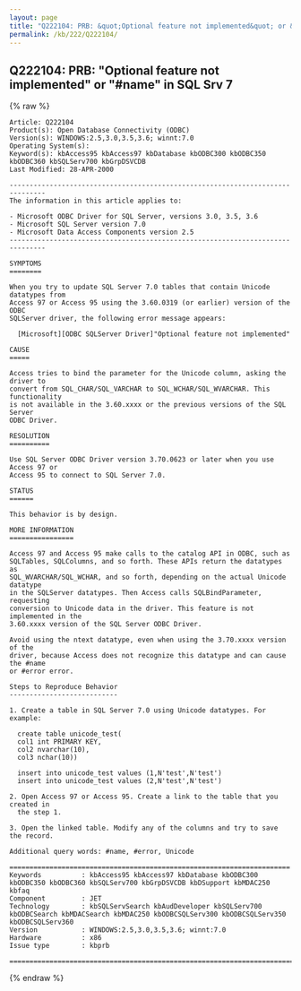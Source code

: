 ```yaml
---
layout: page
title: "Q222104: PRB: &quot;Optional feature not implemented&quot; or &quot;#name&quot; in SQL Srv 7"
permalink: /kb/222/Q222104/
---
```


## Q222104: PRB: &quot;Optional feature not implemented&quot; or &quot;#name&quot; in SQL Srv 7

{% raw %}

	Article: Q222104
	Product(s): Open Database Connectivity (ODBC)
	Version(s): WINDOWS:2.5,3.0,3.5,3.6; winnt:7.0
	Operating System(s): 
	Keyword(s): kbAccess95 kbAccess97 kbDatabase kbODBC300 kbODBC350 kbODBC360 kbSQLServ700 kbGrpDSVCDB
	Last Modified: 28-APR-2000
	
	-------------------------------------------------------------------------------
	The information in this article applies to:
	
	- Microsoft ODBC Driver for SQL Server, versions 3.0, 3.5, 3.6 
	- Microsoft SQL Server version 7.0 
	- Microsoft Data Access Components version 2.5 
	-------------------------------------------------------------------------------
	
	SYMPTOMS
	========
	
	When you try to update SQL Server 7.0 tables that contain Unicode datatypes from
	Access 97 or Access 95 using the 3.60.0319 (or earlier) version of the ODBC
	SQLServer driver, the following error message appears:
	
	  [Microsoft][ODBC SQLServer Driver]"Optional feature not implemented"
	
	CAUSE
	=====
	
	Access tries to bind the parameter for the Unicode column, asking the driver to
	convert from SQL_CHAR/SQL_VARCHAR to SQL_WCHAR/SQL_WVARCHAR. This functionality
	is not available in the 3.60.xxxx or the previous versions of the SQL Server
	ODBC Driver.
	
	RESOLUTION
	==========
	
	Use SQL Server ODBC Driver version 3.70.0623 or later when you use Access 97 or
	Access 95 to connect to SQL Server 7.0.
	
	STATUS
	======
	
	This behavior is by design.
	
	MORE INFORMATION
	================
	
	Access 97 and Access 95 make calls to the catalog API in ODBC, such as
	SQLTables, SQLColumns, and so forth. These APIs return the datatypes as
	SQL_WVARCHAR/SQL_WCHAR, and so forth, depending on the actual Unicode datatype
	in the SQLServer datatypes. Then Access calls SQLBindParameter, requesting
	conversion to Unicode data in the driver. This feature is not implemented in the
	3.60.xxxx version of the SQL Server ODBC Driver.
	
	Avoid using the ntext datatype, even when using the 3.70.xxxx version of the
	driver, because Access does not recognize this datatype and can cause the #name
	or #error error.
	
	Steps to Reproduce Behavior
	---------------------------
	
	1. Create a table in SQL Server 7.0 using Unicode datatypes. For example:
	
	  create table unicode_test(
	  col1 int PRIMARY KEY,
	  col2 nvarchar(10),
	  col3 nchar(10))
	
	  insert into unicode_test values (1,N'test',N'test')
	  insert into unicode_test values (2,N'test',N'test')
	
	2. Open Access 97 or Access 95. Create a link to the table that you created in
	  the step 1.
	
	3. Open the linked table. Modify any of the columns and try to save the record.
	
	Additional query words: #name, #error, Unicode
	
	======================================================================
	Keywords          : kbAccess95 kbAccess97 kbDatabase kbODBC300 kbODBC350 kbODBC360 kbSQLServ700 kbGrpDSVCDB kbDSupport kbMDAC250 kbfaq
	Component         : JET
	Technology        : kbSQLServSearch kbAudDeveloper kbSQLServ700 kbODBCSearch kbMDACSearch kbMDAC250 kbODBCSQLServ300 kbODBCSQLServ350 kbODBCSQLServ360
	Version           : WINDOWS:2.5,3.0,3.5,3.6; winnt:7.0
	Hardware          : x86
	Issue type        : kbprb
	
	=============================================================================
	

{% endraw %}
